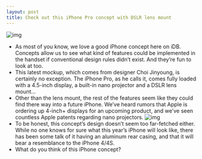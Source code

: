 ```yaml
---
layout: post
title: Check out this iPhone Pro concept with DSLR lens mount
---
```

![img](http://media.idownloadblog.com/wp-content/uploads/2012/04/iphone-pro-e1333387034984.jpg)
* As most of you know, we love a good iPhone concept here on iDB. Concepts allow us to see what kind of features could be implemented in the handset if conventional design rules didn’t exist. And they’re fun to look at too.
* This latest mockup, which comes from designer Choi Jinyoung, is certainly no exception. The iPhone Pro, as he calls it, comes fully loaded with a 4.5-inch display, a built-in nano projector and a DSLR lens mount…
* Other than the lens mount, the rest of the features seem like they could find there way into a future iPhone. We’ve heard rumors that Apple is ordering up 4-inch+ displays for an upcoming product, and we’ve seen countless Apple patents regarding nano projectors.
![img](http://media.idownloadblog.com/wp-content/uploads/2012/04/iphone-pro-3-e1333386970927.jpg)
* To be honest, this concept’s design doesn’t seem too far-fetched either. While no one knows for sure what this year’s iPhone will look like, there has been some talk of it having an aluminum rear casing, and that it will bear a resemblance to the iPhone 4/4S.
* What do you think of this iPhone concept?

